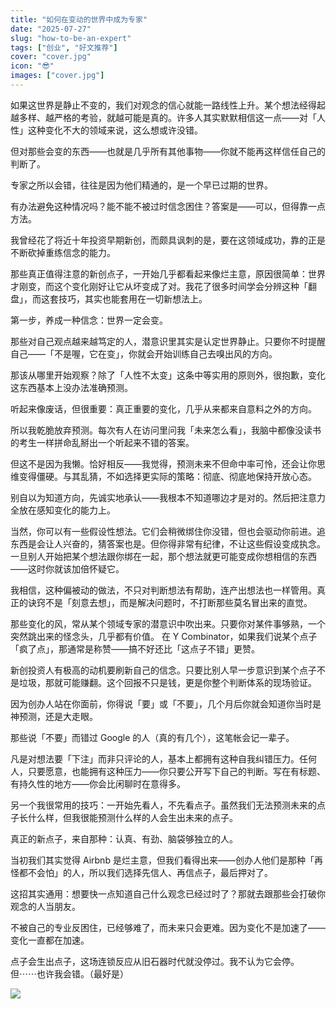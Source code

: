 ```yaml
---
title: "如何在变动的世界中成为专家"
date: "2025-07-27"
slug: "how-to-be-an-expert"
tags: ["创业", "好文推荐"]
cover: "cover.jpg"
icon: "😎"
images: ["cover.jpg"]
---
```

如果这世界是静止不变的，我们对观念的信心就能一路线性上升。某个想法经得起越多样、越严格的考验，就越可能是真的。许多人其实默默相信这一点——对「人性」这种变化不大的领域来说，这么想或许没错。



但对那些会变的东西——也就是几乎所有其他事物——你就不能再这样信任自己的判断了。



专家之所以会错，往往是因为他们精通的，是一个早已过期的世界。



有办法避免这种情况吗？能不能不被过时信念困住？答案是——可以，但得靠一点方法。



我曾经花了将近十年投资早期新创，而颇具讽刺的是，要在这领域成功，靠的正是不断砍掉重练信念的能力。



那些真正值得注意的新创点子，一开始几乎都看起来像烂主意，原因很简单：世界才刚变，而这个变化刚好让它从坏变成了对。我花了很多时间学会分辨这种「翻盘」，而这套技巧，其实也能套用在一切新想法上。



第一步，养成一种信念：世界一定会变。



那些对自己观点越来越笃定的人，潜意识里其实是认定世界静止。只要你不时提醒自己——「不是喔，它在变」，你就会开始训练自己去嗅出风的方向。



那该从哪里开始观察？除了「人性不太变」这条中等实用的原则外，很抱歉，变化这东西基本上没办法准确预测。



听起来像废话，但很重要：真正重要的变化，几乎从来都来自意料之外的方向。



所以我乾脆放弃预测。每次有人在访问里问我「未来怎么看」，我脑中都像没读书的考生一样拼命乱掰出一个听起来不错的答案。



但这不是因为我懒。恰好相反——我觉得，预测未来不但命中率可怜，还会让你思维变得僵硬。与其乱猜，不如选择更实际的策略：彻底、彻底地保持开放心态。



别自以为知道方向，先诚实地承认——我根本不知道哪边才是对的。然后把注意力全放在感知变化的能力上。



当然，你可以有一些假设性想法。它们会稍微绑住你没错，但也会驱动你前进。追东西是会让人兴奋的，猜答案也是。但你得非常有纪律，不让这些假设变成执念。
一旦别人开始把某个想法跟你绑在一起，那个想法就更可能变成你想相信的东西——这时你就该加倍怀疑它。



我相信，这种偏被动的做法，不只对判断想法有帮助，连产出想法也一样管用。真正的诀窍不是「刻意去想」，而是解决问题时，不打断那些莫名冒出来的直觉。



那些变化的风，常从某个领域专家的潜意识中吹出来。只要你对某件事够熟，一个突然跳出来的怪念头，几乎都有价值。
在 Y Combinator，如果我们说某个点子「疯了点」，那通常是称赞——搞不好还比「这点子不错」更赞。



新创投资人有极高的动机要刷新自己的信念。只要比别人早一步意识到某个点子不是垃圾，那就可能赚翻。这个回报不只是钱，更是你整个判断体系的现场验证。



因为创办人站在你面前，你得说「要」或「不要」，几个月后你就会知道你当时是神预测，还是大走眼。



那些说「不要」而错过 Google 的人（真的有几个），这笔帐会记一辈子。



凡是对想法要「下注」而非只评论的人，基本上都拥有这种自我纠错压力。任何人，只要愿意，也能拥有这种压力——你只要公开写下自己的判断。写在有标题、有持久性的地方——你会比闲聊时在意得多。



另一个我很常用的技巧：一开始先看人，不先看点子。虽然我们无法预测未来的点子长什么样，但我很能预测什么样的人会生出未来的点子。



真正的新点子，来自那种：认真、有劲、脑袋够独立的人。



当初我们其实觉得 Airbnb 是烂主意，但我们看得出来——创办人他们是那种「再怪都不会怕」的人，所以我们选择先信人、再信点子，最后押对了。



这招其实通用：想要快一点知道自己什么观念已经过时了？那就去跟那些会打破你观念的人当朋友。



不被自己的专业反困住，已经够难了，而未来只会更难。因为变化不是加速了——变化一直都在加速。



点子会生出点子，这场连锁反应从旧石器时代就没停过。我不认为它会停。
但⋯⋯也许我会错。（最好是）




![](https://prod-files-secure.s3.us-west-2.amazonaws.com/112d0858-5090-4d34-a606-b75eb8d65fd2/46476355-9cf3-4e99-9b7a-3531bc426380/1000202064.png?X-Amz-Algorithm=AWS4-HMAC-SHA256&X-Amz-Content-Sha256=UNSIGNED-PAYLOAD&X-Amz-Credential=ASIAZI2LB466YVEM6ZPA%2F20250929%2Fus-west-2%2Fs3%2Faws4_request&X-Amz-Date=20250929T224321Z&X-Amz-Expires=3600&X-Amz-Security-Token=IQoJb3JpZ2luX2VjEFYaCXVzLXdlc3QtMiJHMEUCIQDy%2FWli6R%2Bl%2Bm9k2iMSsjdn7R4asbSErSy4ObUnTyxIggIgLJBDj273lqa44gnBJT4QUjd4jNJ%2FIalKzDNaPzo8XuoqiAQI3%2F%2F%2F%2F%2F%2F%2F%2F%2F%2F%2FARAAGgw2Mzc0MjMxODM4MDUiDBF1yYgWtVfWS66xdSrcA0%2Fxtc1OfByweWDA%2F49hReJRq5SvVJsJMsOvCp0i6rTK%2Fp%2F3hmWSeX2UDaz66R7R%2B4iSbwWjSf1wKBfIWwvU6wGdXT%2ByRoE%2BEhJyjfmHE1FHEsFnGTDuBsb%2FUiwuBJcmeC4LuMKL%2F7WTuxvakwJlmb7kWfcd2mNVxra5Rd277M0rE4PLHM1S07R5SpEAEWQaH5NaOb8rh%2FSPask398KBtFVPn6M0FVz1k2C0bpv6AV%2BAH1A6VHC8u1gwWx8ULQQo2oaE9B3UrhG9PbbJ4xL0EwCCypxEDHlrIYs%2FltnD1iiBj9hqIfPeSGXAJv%2FLIkEVw2iDGb9zZbP9BmIxbM4TQ6PLWjrQbwYqMtWcAy%2F0eLJ7lYWhT781mMgAK%2BO8teRyMr1yjRtlUzdzi725GiB7OUCUwdGVrlFQcrCGaK0ODqyzrypxPbpIACPKTHl0gEp7%2FZtCyYXNNlJVHPuajwbFOhZUY4qKXZiPUXrD47oHGuBRLPr8w6nbRRBtdJj7NgfMslGbb8TIg2o2IrxnchUO2fIldl61kESkL8DzzLsDuYVLsKimlllSyhgZH954A%2BsL6GbtgAUIXukwZH2HuSWYzu3sLw8l76JsJO8wO2aTr%2FVW1Zxcr9viWlQIfF0eMPaJ7MYGOqUBgCFanm5Nk8EeKSd2EK60i7wdrfvjK8dZpzn2BNTvn2ZAOlYrXsSBCjepACnreHTqfT95oev3fCRgM7qu3Y7I8UpadWiI1ndxHBrWEbsXZOcJr9zzx4mFDz%2FjlFnvLu1rUKZuSzDp3roJzIImF3l9xemBUB%2FhDaixmKiimAdphMxp06rkdhYhYwYdhrvdxA39FamGhrYfgDyOb2CTayu3XhbS5aI0&X-Amz-Signature=674a81adab78180e4db2239c62602de71b26dc105fcc0b1e26659cb6dd4a8bb6&X-Amz-SignedHeaders=host&x-amz-checksum-mode=ENABLED&x-id=GetObject)

